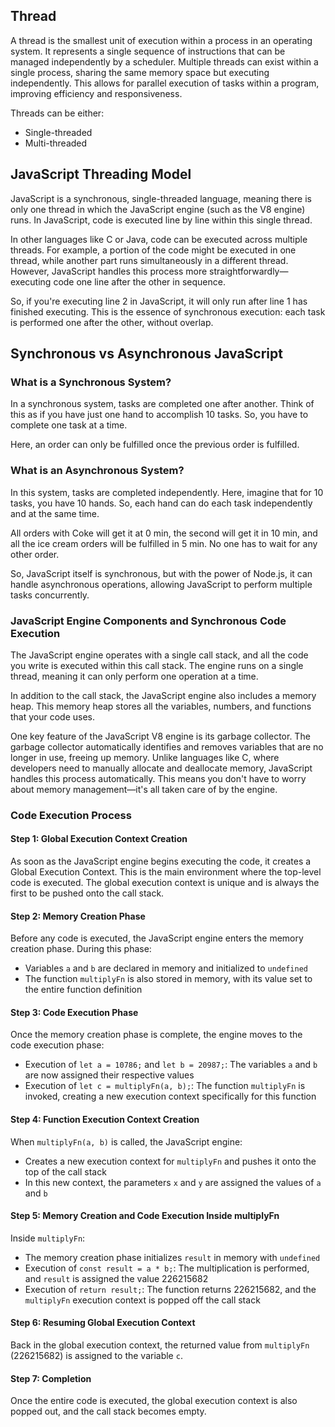 ## Thread

A thread is the smallest unit of execution within a process in an operating system. It represents a single sequence of instructions that can be managed independently by a scheduler. Multiple threads can exist within a single process, sharing the same memory space but executing independently. This allows for parallel execution of tasks within a program, improving efficiency and responsiveness.

Threads can be either:
- Single-threaded
- Multi-threaded

## JavaScript Threading Model

JavaScript is a synchronous, single-threaded language, meaning there is only one thread in which the JavaScript engine (such as the V8 engine) runs. In JavaScript, code is executed line by line within this single thread.

In other languages like C or Java, code can be executed across multiple threads. For example, a portion of the code might be executed in one thread, while another part runs simultaneously in a different thread. However, JavaScript handles this process more straightforwardly—executing code one line after the other in sequence.

So, if you're executing line 2 in JavaScript, it will only run after line 1 has finished executing. This is the essence of synchronous execution: each task is performed one after the other, without overlap.
## Synchronous vs Asynchronous JavaScript

### What is a Synchronous System?
In a synchronous system, tasks are completed one after another. Think of this as if you have just one hand to accomplish 10 tasks. So, you have to complete one task at a time.

Here, an order can only be fulfilled once the previous order is fulfilled.

### What is an Asynchronous System?
In this system, tasks are completed independently. Here, imagine that for 10 tasks, you have 10 hands. So, each hand can do each task independently and at the same time.

All orders with Coke will get it at 0 min, the second will get it in 10 min, and all the ice cream orders will be fulfilled in 5 min. No one has to wait for any other order.

So, JavaScript itself is synchronous, but with the power of Node.js, it can handle asynchronous operations, allowing JavaScript to perform multiple tasks concurrently.

### JavaScript Engine Components and Synchronous Code Execution

The JavaScript engine operates with a single call stack, and all the code you write is executed within this call stack. The engine runs on a single thread, meaning it can only perform one operation at a time.

In addition to the call stack, the JavaScript engine also includes a memory heap. This memory heap stores all the variables, numbers, and functions that your code uses.

One key feature of the JavaScript V8 engine is its garbage collector. The garbage collector automatically identifies and removes variables that are no longer in use, freeing up memory. Unlike languages like C, where developers need to manually allocate and deallocate memory, JavaScript handles this process automatically. This means you don't have to worry about memory management—it's all taken care of by the engine.

### Code Execution Process

#### Step 1: Global Execution Context Creation
As soon as the JavaScript engine begins executing the code, it creates a Global Execution Context. This is the main environment where the top-level code is executed. The global execution context is unique and is always the first to be pushed onto the call stack.

#### Step 2: Memory Creation Phase
Before any code is executed, the JavaScript engine enters the memory creation phase. During this phase:
- Variables `a` and `b` are declared in memory and initialized to `undefined`
- The function `multiplyFn` is also stored in memory, with its value set to the entire function definition

#### Step 3: Code Execution Phase
Once the memory creation phase is complete, the engine moves to the code execution phase:
- Execution of `let a = 10786;` and `let b = 20987;`: The variables `a` and `b` are now assigned their respective values
- Execution of `let c = multiplyFn(a, b);`: The function `multiplyFn` is invoked, creating a new execution context specifically for this function

#### Step 4: Function Execution Context Creation
When `multiplyFn(a, b)` is called, the JavaScript engine:
- Creates a new execution context for `multiplyFn` and pushes it onto the top of the call stack
- In this new context, the parameters `x` and `y` are assigned the values of `a` and `b`

#### Step 5: Memory Creation and Code Execution Inside multiplyFn
Inside `multiplyFn`:
- The memory creation phase initializes `result` in memory with `undefined`
- Execution of `const result = a * b;`: The multiplication is performed, and `result` is assigned the value 226215682
- Execution of `return result;`: The function returns 226215682, and the `multiplyFn` execution context is popped off the call stack

#### Step 6: Resuming Global Execution Context
Back in the global execution context, the returned value from `multiplyFn` (226215682) is assigned to the variable `c`.

#### Step 7: Completion
Once the entire code is executed, the global execution context is also popped out, and the call stack becomes empty.
